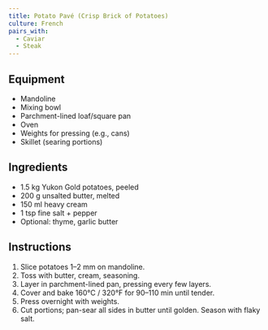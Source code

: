 ```yaml
---
title: Potato Pavé (Crisp Brick of Potatoes)
culture: French
pairs_with:
  - Caviar
  - Steak
---
```


## Equipment
- Mandoline
- Mixing bowl
- Parchment-lined loaf/square pan
- Oven
- Weights for pressing (e.g., cans)
- Skillet (searing portions)

## Ingredients
- 1.5 kg Yukon Gold potatoes, peeled
- 200 g unsalted butter, melted
- 150 ml heavy cream
- 1 tsp fine salt + pepper
- Optional: thyme, garlic butter

## Instructions
1. Slice potatoes 1–2 mm on mandoline.
2. Toss with butter, cream, seasoning.
3. Layer in parchment-lined pan, pressing every few layers.
4. Cover and bake 160°C / 320°F for 90–110 min until tender.
5. Press overnight with weights.
6. Cut portions; pan-sear all sides in butter until golden. Season with flaky salt.
